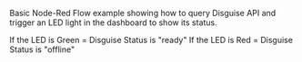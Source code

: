 Basic Node-Red Flow example showing how to query Disguise API and trigger an LED light in the dashboard to show its status.

If the LED is Green = Disguise Status is "ready"
If the LED is Red = Disguise Status is "offline"
